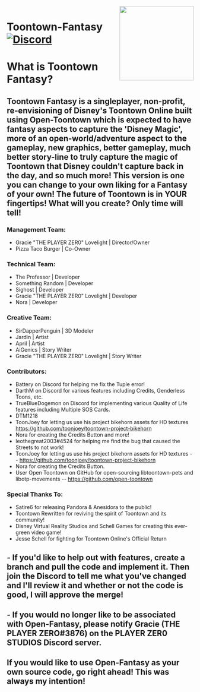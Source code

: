 <img src="https://github.com/PLAYER-ZER0-STUDIOS-Toontown-Fantasy/Toontown_Fantasy/blob/main/assets/images/github-logo/fantasy-logo.png" align="right" width="200" />

# Toontown-Fantasy [![Discord][discordImg]][discordLink]

# What is Toontown Fantasy?
 
## Toontown Fantasy is a singleplayer, non-profit, re-envisioning of Disney's Toontown Online built using Open-Toontown which is expected to have fantasy aspects to capture the 'Disney Magic', more of an open-world/adventure aspect to the gameplay, new graphics, better gameplay, much better story-line to truly capture the magic of Toontown that Disney couldn't capture back in the day, and so much more! This version is one you can change to your own liking for a Fantasy of your own! The future of Toontown is in YOUR fingertips! What will you create? Only time will tell!

### Management Team:
+ Gracie "THE PLAYER ZER0" Lovelight | Director/Owner
+ Pizza Taco Burger | Co-Owner

### Technical Team:

+ The Professor | Developer
+ Something Random | Developer
+ Sighost | Developer
+ Gracie "THE PLAYER ZER0" Lovelight | Developer
+ Nora | Developer

### Creative Team:

+ SirDapperPenguin | 3D Modeler
+ Jardin | Artist
+ April | Artist
+ AiGenics | Story Writer
+ Gracie "THE PLAYER ZER0" Lovelight | Story Writer

### Contributors:

+ Battery on Discord for helping me fix the Tuple error!
+ DarthM on Discord for various features including Credits, Genderless Toons, etc.
+ TrueBlueDogemon on Discord for implementing various Quality of Life features including Multiple SOS Cards.
+ DTM1218
+ ToonJoey for letting us use his project bikehorn assets for HD textures https://github.com/toonjoey/toontown-project-bikehorn
+ Nora for creating the Credits Button and more!
+ leothegreat2003#4524 for helping me find the bug that caused the Streets to not work!
+ ToonJoey for letting us use his project bikehorn assets for HD textures -- https://github.com/toonjoey/toontown-project-bikehorn
+ Nora for creating the Credits Button.
+ User Open Toontown on GitHub for open-sourcing libtoontown-pets and libotp-movements -- https://github.com/open-toontown

### Special Thanks To:

+ Satire6 for releasing Pandora & Anesidora to the public!
+ Toontown Rewritten for reviving the spirit of Toontown and its community!
+ Disney Virtual Reality Studios and Schell Games for creating this ever-green video game!
+ Jesse Schell for fighting for Toontown Online's Official Return

## - If you'd like to help out with features, create a branch and pull the code and implement it. Then join the Discord to tell me what you've changed and I'll review it and whether or not the code is good, I will approve the merge!

## - If you would no longer like to be associated with Open-Fantasy, please notify Gracie (THE PLAYER ZERO#3876) on the PLAYER ZER0 STUDIOS Discord server.

## If you would like to use Open-Fantasy as your own source code, go right ahead! This was always my intention!

[discordImg]: https://img.shields.io/badge/Discord-PLAYER%20ZER0%20STUDIOS-7289DA?logo=discord&logoWidth=18&colorB=7289DA&style=for-the-badge

[discordLink]: https://discord.gg/9fgW8jAaf6